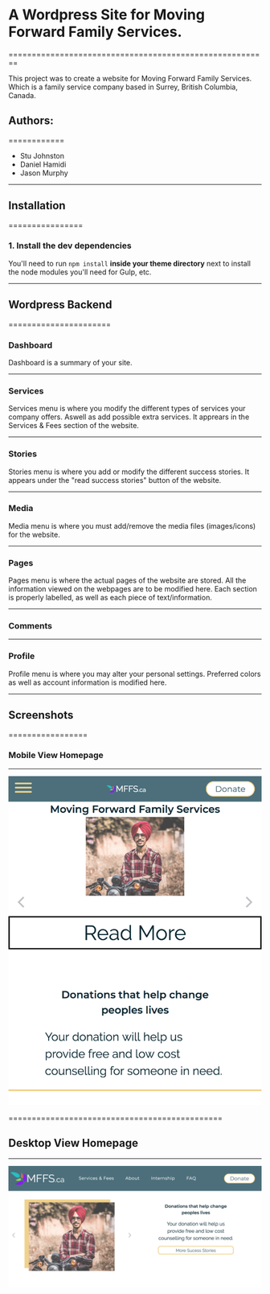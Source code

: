 # A Wordpress Site for Moving Forward Family Services.
========================================================

This project was to create a website for Moving Forward Family Services. Which is a family service company based in Surrey, British Columbia, Canada.


## Authors: 
============

*   Stu Johnston
*   Daniel Hamidi
*   Jason Murphy
___________________

## Installation
================

### 1. Install the dev dependencies

You'll need to run `npm install` **inside your theme directory** next to install the node modules you'll need for Gulp, etc.
_________________________


## Wordpress Backend
======================

### Dashboard

Dashboard is a summary of your site. 
______________________________________

### Services

Services menu is where you modify the different types of services your company offers. Aswell as add possible extra services. It apprears in the Services & Fees section of the website.
_____________________________________________________________________________________

### Stories

Stories menu is where you add or modify the different success stories. It appears under the "read success stories" button of the website.
______________________________________________________________________________________

### Media

Media menu is where you must add/remove the media files (images/icons) for the website.
_______________________________________________________________________________________

### Pages

Pages menu is where the actual pages of the website are stored. All the information viewed on the webpages are to be modified here. Each section is properly labelled, as well as each piece of text/information.
_______________________________________________________________________________________

### Comments
____________

### Profile

Profile menu is where you may alter your personal settings. Preferred colors as well as account information is modified here.
________________________________________________________________________________________


## Screenshots
=================

### Mobile View Homepage
___________________________

![Mobile Homepage](https://github.com/redacademy/mffs-spring-2018/blob/master/themes/mffs-theme/assets/readme_mffs_screenshots/mobile-homepage.png "Mobile Homepage")

==============================================


## Desktop View Homepage
__________________________

![Desktop Homepage](https://github.com/redacademy/mffs-spring-2018/blob/master/themes/mffs-theme/assets/readme_mffs_screenshots/desktop-homepage.png "Desktop Homepage")


